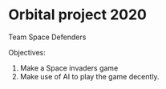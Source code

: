 # Orbital project 2020 

Team Space Defenders

Objectives:
1. Make a Space invaders game
2. Make use of AI to play the game decently.
